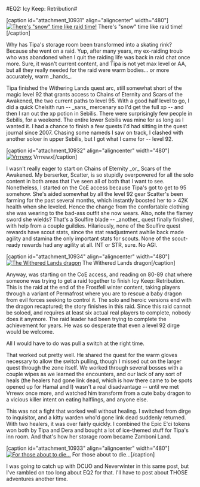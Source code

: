 #EQ2: Icy Keep: Retribution#

[caption id="attachment\_10931" align="aligncenter" width="480"][![There's "snow" time like raid time!](http://westkarana.com/wp-content/uploads/2013/06/EverQuest2-2013-06-03-07-16-22-50-480x270.jpg)](http://westkarana.com/wp-content/uploads/2013/06/EverQuest2-2013-06-03-07-16-22-50.jpg) There's "snow" time like raid time![/caption]

Why has Tipa's storage room been transformed into a skating rink? Because she went on a raid. Yup, after many years, my ex-raiding troub who was abandoned when I quit the raiding life was back in raid chat once more. Sure, it wasn't current content, and Tipa is not yet max level or AA, but all they really needed for the raid were warm bodies... or more accurately, warm \_hands\_.

Tipa finished the Withering Lands quest arc, still somewhat short of the magic level 92 that grants access to Chains of Eternity and Scars of the Awakened, the two current paths to level 95. With a good half level to go, I did a quick Chelsith run -- \_sans\_ mercenary so I'd get the full xp -- and then I ran out the xp potion in Sebilis. There were surprisingly few people in Sebilis, for a weekend. The entire lower Sebilis was mine for as long as I wanted it. I had a chance to finish a few quests I'd had sitting in the quest journal since 2007. Chasing some nameds I saw on track, I clashed with another soloer in upper Sebilis, but I got what I came for -- level 92.

[caption id="attachment\_10932" align="aligncenter" width="480"][![Vrrrewx](http://westkarana.com/wp-content/uploads/2013/06/EverQuest2-2013-06-02-18-29-20-17-480x270.jpg)](http://westkarana.com/wp-content/uploads/2013/06/EverQuest2-2013-06-02-18-29-20-17.jpg) Vrrrewx[/caption]

I wasn't really eager to start on Chains of Eternity \_or\_ Scars of the Awakened. My berserker, Scatter, is so stupidly overpowered for all the solo content in both areas that I've seen all of both that I want to see. Nonetheless, I started on the CoE access because Tipa's got to get to 95 somehow. She's aided somewhat by all the level 92 gear Scatter's been farming for the past several months, which instantly boosted her to > 42K health when she leveled. Hence the change from the comfortable clothing she was wearing to the bad-ass outfit she now wears. Also, note the flamey sword she wields? That's a Soulfire blade -- \_another\_ quest finally finished, with help from a couple guildies. Hilariously, none of the Soulfire quest rewards have scout stats, since the stat readjustment awhile back made agility and stamina the only important stats for scouts. None of the scout-ready rewards had any agility at all. INT or STR, sure. No AGI.

[caption id="attachment\_10934" align="aligncenter" width="480"][![The Withered Lands dragon](http://westkarana.com/wp-content/uploads/2013/06/EverQuest2-2013-06-02-14-45-52-15-480x294.jpg)](http://westkarana.com/wp-content/uploads/2013/06/EverQuest2-2013-06-02-14-45-52-15.jpg) The Withered Lands dragon[/caption]

Anyway, was starting on the CoE access, and reading on 80-89 chat where someone was trying to get a raid together to finish Icy Keep: Retribution. This is the raid at the end of the Frostfell winter content, taking players through a variant of Permafrost where you are to rescue a baby dragon from evil forces seeking to control it. The solo and heroic versions end with the dragon recaptured; the story finishes in this raid. Since this raid cannot be soloed, and requires at least six actual real players to complete, nobody does it anymore. The raid leader had been trying to complete the achievement for years. He was so desperate that even a level 92 dirge would be welcome.

All I would have to do was pull a switch at the right time.

That worked out pretty well. He shared the quest for the warm gloves necessary to allow the switch pulling, though I missed out on the larger quest through the zone itself. We worked through several bosses with a couple wipes as we learned the encounters, and our lack of any sort of heals (the healers had gone link dead, which is how there came to be spots opened up for Hamal and I) wasn't a real disadvantage -- until we met Vrrewx once more, and watched him transform from a cute baby dragon to a vicious killer intent on eating halflings, and anyone else.

This was not a fight that worked well without healing. I switched from dirge to inquisitor, and a kitty warden who'd gone link dead suddenly returned. With two healers, it was over fairly quickly. I combined the Epic E'ci tokens won both by Tipa and Dera and bought a lot of ice-themed stuff for Tipa's inn room. And that's how her storage room became Zamboni Land.

[caption id="attachment\_10933" align="aligncenter" width="480"][![For those about to die...](http://westkarana.com/wp-content/uploads/2013/06/EverQuest2-2013-06-02-20-11-13-78-480x343.jpg)](http://westkarana.com/wp-content/uploads/2013/06/EverQuest2-2013-06-02-20-11-13-78.jpg) For those about to die...[/caption]

I was going to catch up with DCUO and Neverwinter in this same post, but I've rambled on too long about EQ2 for that. I'll have to post about THOSE adventures another time.

